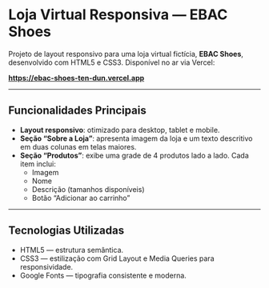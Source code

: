 # Loja Virtual Responsiva — EBAC Shoes

Projeto de layout responsivo para uma loja virtual fictícia, **EBAC Shoes**, desenvolvido com HTML5 e CSS3. Disponível no ar via Vercel:

**https://ebac-shoes-ten-dun.vercel.app**

---

## Funcionalidades Principais

- **Layout responsivo**: otimizado para desktop, tablet e mobile.
- **Seção “Sobre a Loja”**: apresenta imagem da loja e um texto descritivo em duas colunas em telas maiores.
- **Seção “Produtos”**: exibe uma grade de 4 produtos lado a lado. Cada item inclui:
  - Imagem
  - Nome
  - Descrição (tamanhos disponíveis)
  - Botão “Adicionar ao carrinho”

---

## Tecnologias Utilizadas

- HTML5 — estrutura semântica.
- CSS3 — estilização com Grid Layout e Media Queries para responsividade.
- Google Fonts — tipografia consistente e moderna.
